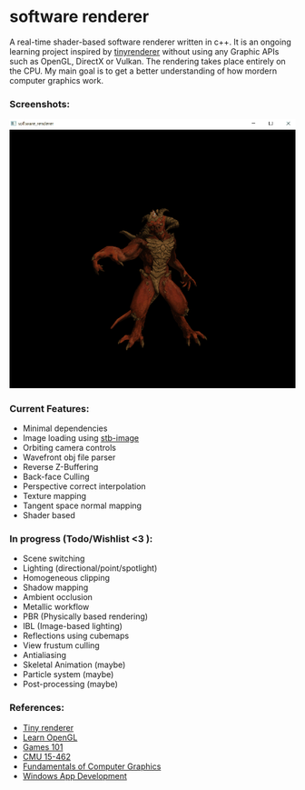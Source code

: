 # software renderer
A real-time shader-based software renderer written in c++.
It is an ongoing learning project inspired by [tinyrenderer](https://github.com/ssloy/tinyrenderer) without using any Graphic APIs such as OpenGL, DirectX or Vulkan. The rendering takes place entirely on the CPU. My main goal is to get a better understanding of how mordern computer graphics work.

### Screenshots:
 ![diablo](/screenshots/diablo.gif?raw=true "diablo")

### Current Features:
- Minimal dependencies
- Image loading using [stb-image](https://github.com/nothings/stb/blob/master/stb_image.h)
- Orbiting camera controls
- Wavefront obj file parser
- Reverse Z-Buffering
- Back-face Culling
- Perspective correct interpolation
- Texture mapping
- Tangent space normal mapping
- Shader based

### In progress (Todo/Wishlist <3 ):
- Scene switching
- Lighting (directional/point/spotlight)
- Homogeneous clipping
- Shadow mapping
- Ambient occlusion
- Metallic workflow
- PBR (Physically based rendering)
- IBL (Image-based lighting)
- Reflections using cubemaps
- View frustum culling 
- Antialiasing
- Skeletal Animation (maybe)
- Particle system (maybe)
- Post-processing (maybe)

### References:
- [Tiny renderer](https://github.com/ssloy/tinyrenderer)
- [Learn OpenGL](https://learnopengl.com/)
- [Games 101](https://www.bilibili.com/video/BV1X7411F744/)
- [CMU 15-462](https://www.youtube.com/watch?v=W6yEALqsD7k&list=PL9_jI1bdZmz2emSh0UQ5iOdT2xRHFHL7E&index=1&ab_channel=KeenanCrane)
- [Fundamentals of Computer Graphics](https://www.amazon.ca/Fundamentals-Computer-Graphics-Peter-Shirley/dp/1568814690)
- [Windows App Development](https://docs.microsoft.com/en-us/windows/win32/)